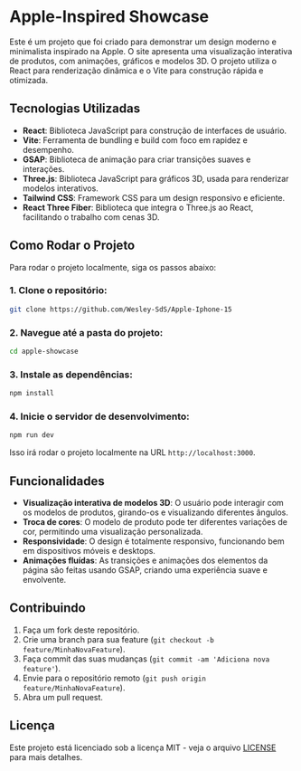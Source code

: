 
# Apple-Inspired Showcase

Este é um projeto que foi criado para demonstrar um design moderno e minimalista inspirado na Apple. O site apresenta uma visualização interativa de produtos, com animações, gráficos e modelos 3D. O projeto utiliza o React para renderização dinâmica e o Vite para construção rápida e otimizada.

## Tecnologias Utilizadas

- **React**: Biblioteca JavaScript para construção de interfaces de usuário.
- **Vite**: Ferramenta de bundling e build com foco em rapidez e desempenho.
- **GSAP**: Biblioteca de animação para criar transições suaves e interações.
- **Three.js**: Biblioteca JavaScript para gráficos 3D, usada para renderizar modelos interativos.
- **Tailwind CSS**: Framework CSS para um design responsivo e eficiente.
- **React Three Fiber**: Biblioteca que integra o Three.js ao React, facilitando o trabalho com cenas 3D.

## Como Rodar o Projeto

Para rodar o projeto localmente, siga os passos abaixo:

### 1. Clone o repositório:

```bash
git clone https://github.com/Wesley-SdS/Apple-Iphone-15
```

### 2. Navegue até a pasta do projeto:

```bash
cd apple-showcase
```

### 3. Instale as dependências:

```bash
npm install
```

### 4. Inicie o servidor de desenvolvimento:

```bash
npm run dev
```

Isso irá rodar o projeto localmente na URL `http://localhost:3000`.

## Funcionalidades

- **Visualização interativa de modelos 3D**: O usuário pode interagir com os modelos de produtos, girando-os e visualizando diferentes ângulos.
- **Troca de cores**: O modelo de produto pode ter diferentes variações de cor, permitindo uma visualização personalizada.
- **Responsividade**: O design é totalmente responsivo, funcionando bem em dispositivos móveis e desktops.
- **Animações fluídas**: As transições e animações dos elementos da página são feitas usando GSAP, criando uma experiência suave e envolvente.

## Contribuindo

1. Faça um fork deste repositório.
2. Crie uma branch para sua feature (`git checkout -b feature/MinhaNovaFeature`).
3. Faça commit das suas mudanças (`git commit -am 'Adiciona nova feature'`).
4. Envie para o repositório remoto (`git push origin feature/MinhaNovaFeature`).
5. Abra um pull request.

## Licença

Este projeto está licenciado sob a licença MIT - veja o arquivo [LICENSE](LICENSE) para mais detalhes.
